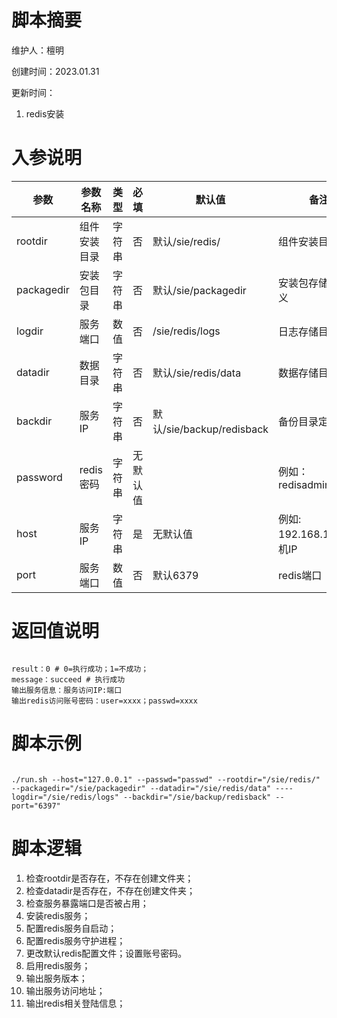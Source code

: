 # 脚本摘要

维护人：檀明

创建时间：2023.01.31

更新时间：



1. redis安装


# 入参说明

| 参数     | 参数名称     | 类型   | 必填 | 默认值    | 备注                 |
| -------- | ------------ | ------ | ---- | --------- | -------------------- |
| rootdir     | 组件安装目录 | 字符串 | 否   | 默认/sie/redis/ |  组件安装目录定义                    |
| packagedir     | 安装包目录 | 字符串 | 否   | 默认/sie/packagedir | 安装包存储目录定义 
| logdir     | 服务端口 | 数值 | 否   | /sie/redis/logs |      日志存储目录定义  |
| datadir     | 数据目录 | 字符串 | 否   | 默认/sie/redis/data | 数据存储目录定义 
| backdir     | 服务IP | 字符串 | 否   | 默认/sie/backup/redisback  |     备份目录定义    |
| password     | redis密码 | 字符串 | 无默认值   |  |     例如：redisadmin@123    |
| host     | 服务IP | 字符串 | 是   | 无默认值 |    例如: 192.168.1.10;本机IP   |
| port     | 服务端口 | 数值 | 否   | 默认6379 |     redis端口    |



# 返回值说明

``` shell

result：0 # 0=执行成功；1=不成功；
message：succeed # 执行成功
输出服务信息：服务访问IP:端口
输出redis访问账号密码：user=xxxx；passwd=xxxx

```



# 脚本示例

``` shell

./run.sh --host="127.0.0.1" --passwd="passwd" --rootdir="/sie/redis/" --packagedir="/sie/packagedir" --datadir="/sie/redis/data" ----logdir="/sie/redis/logs" --backdir="/sie/backup/redisback" --port="6397"  

```



# 脚本逻辑

1. 检查rootdir是否存在，不存在创建文件夹；
2. 检查datadir是否存在，不存在创建文件夹；
3. 检查服务暴露端口是否被占用；
4. 安装redis服务；
5. 配置redis服务自启动；
6. 配置redis服务守护进程；
7. 更改默认redis配置文件；设置账号密码。
8. 启用redis服务；
9. 输出服务版本；
10. 输出服务访问地址；
11. 输出redis相关登陆信息；